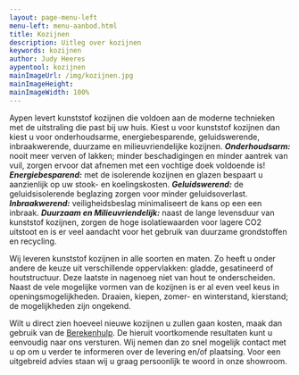 ```yaml
---
layout: page-menu-left
menu-left: menu-aanbod.html
title: Kozijnen
description: Uitleg over kozijnen
keywords: kozijnen
author: Judy Heeres
aypentool: kozijnen
mainImageUrl: /img/kozijnen.jpg
mainImageHeight:
mainImageWidth: 100%
---
```

Aypen levert kunststof kozijnen die voldoen aan de moderne technieken met de uitstraling die past bij uw huis. Kiest u voor kunststof kozijnen dan kiest u voor onderhoudsarme, energiebesparende, geluidswerende, inbraakwerende, duurzame en milieuvriendelijke kozijnen.
_**Onderhoudsarm:**_ nooit meer verven of lakken; minder beschadigingen en minder aantrek van vuil, zorgen ervoor dat afnemen met een vochtige doek voldoende is!
_**Energiebesparend:**_ met de isolerende kozijnen en glazen bespaart u aanzienlijk op uw stook- en koelingskosten.
_**Geluidswerend:**_ de geluidsisolerende beglazing zorgen voor minder geluidsoverlast.
_**Inbraakwerend:**_ veiligheidsbeslag minimaliseert de kans op een een inbraak.
_**Duurzaam en Milieuvriendelijk:**_ naast de lange levensduur van kunststof kozijnen, zorgen de hoge isolatiewaarden voor lagere CO2 uitstoot en is er veel aandacht voor het gebruik van duurzame grondstoffen en recycling.

Wij leveren kunststof kozijnen in alle soorten en maten. Zo heeft u onder andere de keuze uit verschillende oppervlakken: gladde, gesatineerd of houtstructuur. Deze laatste in nagenoeg niet van hout te onderscheiden. Naast de vele mogelijke vormen van de kozijnen is er al even veel keus in openingsmogelijkheden. Draaien, kiepen, zomer- en winterstand, kierstand; de mogelijkheden zijn ongekend.

Wilt u direct zien hoeveel nieuwe kozijnen u zullen gaan kosten, maak dan gebruik van de [Berekenhulp](/bereken). De hieruit voortkomende resultaten kunt u eenvoudig naar ons versturen. Wij nemen dan zo snel mogelijk contact met u op om u verder te informeren over de levering en/of plaatsing.
Voor een uitgebreid advies staan wij u graag persoonlijk te woord in onze showroom.
